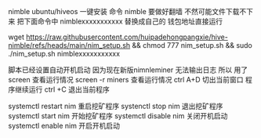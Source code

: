 nimble ubuntu/hiveos 一键安装 命令
nimble 要做好翻墙 不然可能文件下载不下来
把下面命令中 nimblexxxxxxxxxxx 替换成自己的 钱包地址直接运行


wget https://raw.githubusercontent.com/huipadehongpangxie/hive-nimble/refs/heads/main/nim_setup.sh && chmod 777  nim_setup.sh && sudo ./nim_setup.sh nimblexxxxxxxxxxx

脚本已经设置自动开机启动 
因为现在新版nimnleminer 无法输出日志 所以 用了screen 查看运行情况
screen -r miners  查看运行情况
ctrl A+D 切出当前窗口 程序继续运行
ctrl +C 退出当前程序 

systemctl restart nim 重启挖矿程序
systenctl stop nim 退出挖矿程序
systemctl start nim 开始挖矿程序
systemctl disable nim 关闭开机启动
systemctl enable nim 开启开机启动
